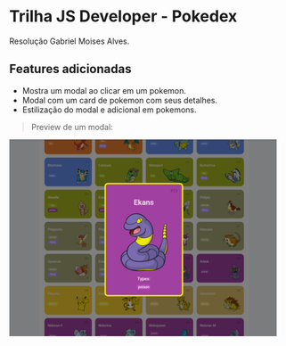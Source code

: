 # Trilha JS Developer - Pokedex

Resolução Gabriel Moises Alves.

## Features adicionadas

- Mostra um modal ao clicar em um pokemon.
- Modal com um card de pokemon com seus detalhes.
- Estilização do modal e adicional em pokemons.

> Preview de um modal:

<img src="./assets//images/modal-card-preview.png" alt="Modal Card Preview" width="480">